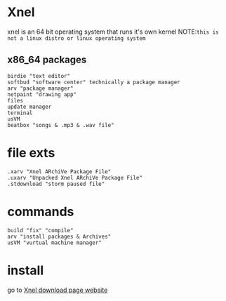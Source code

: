 # Xnel

xnel is an 64 bit operating system that runs it's own kernel NOTE:`this is not a linux distro or linux operating system`

## x86_64 packages

````
birdie "text editor"
softbud "software center" technically a package manager 
arv "package manager"
netpaint "drawing app"
files
update manager
terminal
usVM
beatbox "songs & .mp3 & .wav file"
````

# file exts
```
.xarv "Xnel ARchiVe Package File"
.uxarv "Unpacked Xnel ARchiVe Package File"
.stdownload "storm paused file"
```

# commands

````
build "fix" "compile"
arv "install packages & Archives"
usVM "vurtual machine manager"
````

# install
go to [Xnel download page website](https://same-unix.github.io/download.html)
